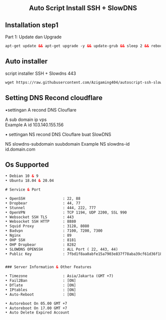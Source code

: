 <h2 align="center">
Auto Script Install SSH + SlowDNS

   
   
   
## Installation step1

Part 1: Update dan Upgrade
  ```html
apt-get update && apt-get upgrade -y && update-grub && sleep 2 && reboot
```
   
## Auto installer 
  
script installer SSH + Slowdns 443
  ```html
wget https://raw.githubusercontent.com/Azigaming404/autoscript-ssh-slowdns/main/setup.sh && chmod +x setup.sh && ./setup.sh
``` 

   
## Setting DNS Recond cloudflare 
   
•settingan A recond DNS Clouflare 

A sub domain ip vps   
Example
A  id   103.140.155.156
      
• settingan NS recond DNS Clouflare buat SlowDNS
   
NS  slowdns-subdomain suubdomain
Example 
NS slowdns-id    id.domain.com
   
   
   

## Os Supported
  ```html
• Debian 10 & 9
• Ubuntu 18.04 & 20.04

# Service & Port

• OpenSSH                 : 22, 88
• Dropbear                : 44, 77
• Stunnel                 : 444, 222, 777
• OpenVPN                 : TCP 1194, UDP 2200, SSL 990
• Websocket SSH TLS       : 443
• Websocket SSH HTTP      : 8880
• Squid Proxy             : 3128, 8080
• Badvpn                  : 7100, 7200, 7300
• Nginx                   : 89
• OHP SSH                 : 8181
• OHP Dropbear            : 8282
• SLOWDNS OPENSSH         : ALL Port ( 22, 443, 44)
• Public Key              : 7fbd1f8aa0abfe15a7903e837f78aba39cf61d36f183bd604daa2fe4ef3b7b59
  

 ### Server Information & Other Features

• Timezone                : Asia/Jakarta (GMT +7)
• Fail2Ban                : [ON]
• Dflate                  : [ON]
• IPtables                : [ON]
• Auto-Reboot             : [ON]

• Autoreboot On 05.00 GMT +7
• Autoreboot On 17.00 GMT +7
• Auto Delete Expired Account
 ```
  
